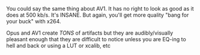 You could say the same thing about AV1. It has no right to look as good as it does at 500 kb/s. It's INSANE. But again, you'll get more quality "bang for your buck" with x264.

Opus and AV1 create _TONS_ of artifacts but they are audibly/visually pleasant enough that they are difficult to notice unless you are EQ-ing to hell and back or using a LUT or xcalib, etc
